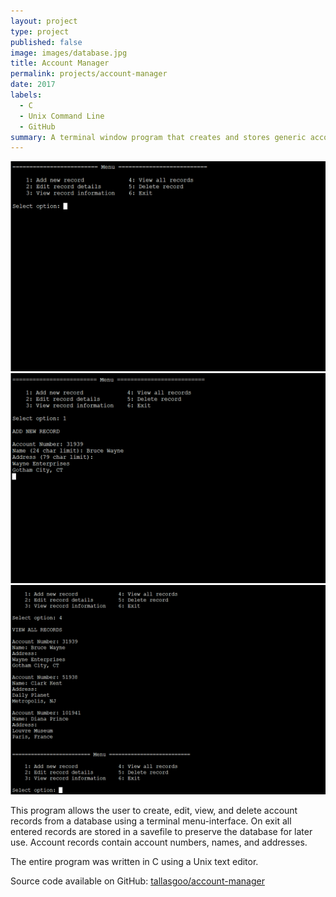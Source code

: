 ```yaml
---
layout: project
type: project
published: false
image: images/database.jpg
title: Account Manager
permalink: projects/account-manager
date: 2017
labels:
  - C
  - Unix Command Line
  - GitHub
summary: A terminal window program that creates and stores generic account records.
---
```


<div class="ui small rounded images">
  <img class="ui image" src="../images/database-menu.png">
  <img class="ui image" src="../images/database-new.png">
  <img class="ui image" src="../images/database-records.png">
</div>

This program allows the user to create, edit, view, and delete account records from a database using a terminal menu-interface. On exit all entered records are stored in a savefile to preserve the database for later use. Account records contain account numbers, names, and addresses.

The entire program was written in C using a Unix text editor.
 
Source code available on GitHub: <a href="https://github.com/tallasgoo/account-manager"><i class="large github icon"></i>tallasgoo/account-manager</a>
